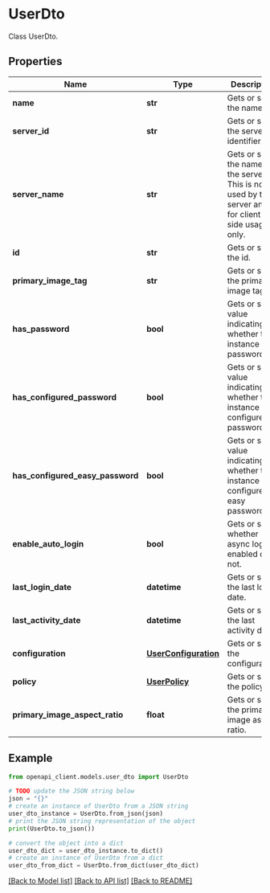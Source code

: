 # UserDto

Class UserDto.

## Properties

Name | Type | Description | Notes
------------ | ------------- | ------------- | -------------
**name** | **str** | Gets or sets the name. | [optional] 
**server_id** | **str** | Gets or sets the server identifier. | [optional] 
**server_name** | **str** | Gets or sets the name of the server.  This is not used by the server and is for client-side usage only. | [optional] 
**id** | **str** | Gets or sets the id. | [optional] 
**primary_image_tag** | **str** | Gets or sets the primary image tag. | [optional] 
**has_password** | **bool** | Gets or sets a value indicating whether this instance has password. | [optional] 
**has_configured_password** | **bool** | Gets or sets a value indicating whether this instance has configured password. | [optional] 
**has_configured_easy_password** | **bool** | Gets or sets a value indicating whether this instance has configured easy password. | [optional] 
**enable_auto_login** | **bool** | Gets or sets whether async login is enabled or not. | [optional] 
**last_login_date** | **datetime** | Gets or sets the last login date. | [optional] 
**last_activity_date** | **datetime** | Gets or sets the last activity date. | [optional] 
**configuration** | [**UserConfiguration**](UserConfiguration.md) | Gets or sets the configuration. | [optional] 
**policy** | [**UserPolicy**](UserPolicy.md) | Gets or sets the policy. | [optional] 
**primary_image_aspect_ratio** | **float** | Gets or sets the primary image aspect ratio. | [optional] 

## Example

```python
from openapi_client.models.user_dto import UserDto

# TODO update the JSON string below
json = "{}"
# create an instance of UserDto from a JSON string
user_dto_instance = UserDto.from_json(json)
# print the JSON string representation of the object
print(UserDto.to_json())

# convert the object into a dict
user_dto_dict = user_dto_instance.to_dict()
# create an instance of UserDto from a dict
user_dto_from_dict = UserDto.from_dict(user_dto_dict)
```
[[Back to Model list]](../README.md#documentation-for-models) [[Back to API list]](../README.md#documentation-for-api-endpoints) [[Back to README]](../README.md)


